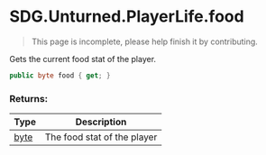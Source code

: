 # SDG.Unturned.PlayerLife.food

> This page is incomplete, please help finish it by contributing.

Gets the current food stat of the player.

```C#
public byte food { get; }
```

### Returns:

Type | Description
------------ | -------------
[byte](https://docs.microsoft.com/en-us/dotnet/api/system.byte?view=netframework-3.5) | The food stat of the player
